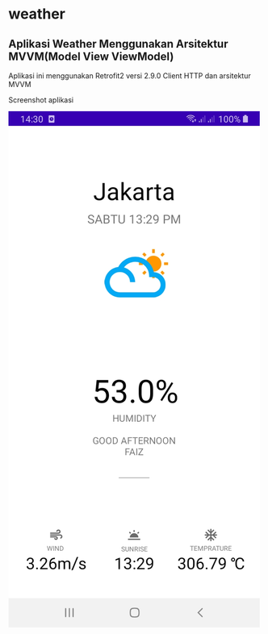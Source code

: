 # weather
## Aplikasi Weather Menggunakan Arsitektur MVVM(Model View ViewModel)

Aplikasi ini menggunakan Retrofit2 versi 2.9.0 Client HTTP dan arsitektur MVVM

Screenshot aplikasi

<img src="sc.jpeg">

